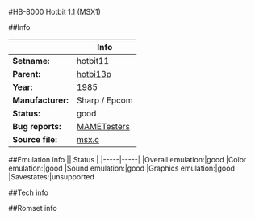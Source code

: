 #HB-8000 Hotbit 1.1 (MSX1)

##Info

||Info|
|-----|-----|
|**Setname:**|hotbit11
|**Parent:**|[hotbi13p](hotbi13p.md)
|**Year:**|1985
|**Manufacturer:**|Sharp / Epcom
|**Status:**|good
|**Bug reports:**|[MAMETesters](http://mametesters.org/view_all_set.php?type=1&temporary=y&search=msx.c)
|**Source file:**|[msx.c](https://github.com/mamedev/mame/blob/master/src/mess/drivers/msx.c)

##Emulation info
|| Status |
|-----|-----|
|Overall emulation:|good
|Color emulation:|good
|Sound emulation:|good
|Graphics emulation:|good
|Savestates:|unsupported

##Tech info

##Romset info

<!--- START OF EDITED COMMENT DO NOT TOUCH TEXT ABOVE-->
